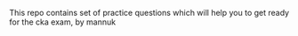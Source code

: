 This repo contains set of practice questions which will help you to get ready for the cka exam, by mannuk
